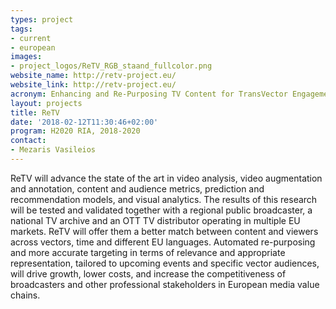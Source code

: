 ```yaml
---
types: project
tags:
- current
- european
images:
- project_logos/ReTV_RGB_staand_fullcolor.png
website_name: http://retv-project.eu/
website_link: http://retv-project.eu/
acronym: Enhancing and Re-Purposing TV Content for TransVector Engagement
layout: projects
title: ReTV
date: '2018-02-12T11:30:46+02:00'
program: H2020 RIA, 2018-2020
contact: 
- Mezaris Vasileios
---
```

ReTV will advance the state of the art in video analysis, video augmentation and annotation, content and audience metrics, prediction and recommendation models, and visual analytics. The results of this research will be tested and validated together with a regional public broadcaster, a national TV archive and an OTT TV distributor operating in multiple EU markets. ReTV will offer them a better match between content and viewers across vectors, time and different EU languages. Automated re-purposing and more accurate targeting in terms of relevance and appropriate representation, tailored to upcoming events and specific vector audiences, will drive growth, lower costs, and increase the competitiveness of broadcasters and other professional stakeholders in European media value chains.
